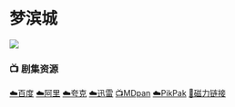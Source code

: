 # 梦滨城
![](/image/梦滨城.webp)

### 📺 剧集资源 <Badge type="warning" text="漫迪MDsub" />

[☁️百度](https://pan.baidu.com/s/16l9mJGMJMeWtavfqkciRmQ?pwd=xctk) [☁️阿里](https://www.alipan.com/s/QTJUhZz7ziG) [☁️夸克](https://pan.quark.cn/s/b8adf72340cf) [☁️迅雷](https://pan.xunlei.com/s/VNnhIWvjLisABwq0eExYUQ_4A1?pwd=92vs#) [📺MDpan](https://pan.mdsub.top/%E6%A2%A6%E6%BB%A8%E5%9F%8E) [☁️PikPak](https://mypikpak.com/s/VNmWUmqibvU9Qf5govBNZ-vso1) [🧲磁力链接](magnet:?xt=urn:btih:d111927cb502fa16299cd7245e410c5174cfb16)